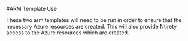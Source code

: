 #ARM Template Use

These two arm templates will need to be run in order to ensure that the necessary Azure resources are created. This will also provide Ntirety access to the Azure resources which are created. 
